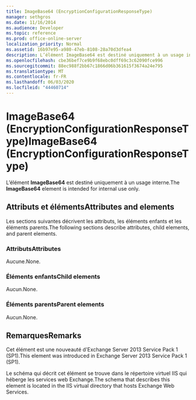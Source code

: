 ```yaml
---
title: ImageBase64 (EncryptionConfigurationResponseType)
manager: sethgros
ms.date: 11/16/2014
ms.audience: Developer
ms.topic: reference
ms.prod: office-online-server
localization_priority: Normal
ms.assetid: 16b97e95-a980-47eb-8108-28a70d3dfea4
description: L’élément ImageBase64 est destiné uniquement à un usage interne.
ms.openlocfilehash: cbe36bef7ce9b9f68ebc0dff69c3c62090fce996
ms.sourcegitcommit: 88ec988f2bb67c1866d06b361615f3674a24e795
ms.translationtype: MT
ms.contentlocale: fr-FR
ms.lasthandoff: 06/03/2020
ms.locfileid: "44460714"
---
```

# <a name="imagebase64-encryptionconfigurationresponsetype"></a><span data-ttu-id="a60af-103">ImageBase64 (EncryptionConfigurationResponseType)</span><span class="sxs-lookup"><span data-stu-id="a60af-103">ImageBase64 (EncryptionConfigurationResponseType)</span></span>

<span data-ttu-id="a60af-104">L’élément **ImageBase64** est destiné uniquement à un usage interne.</span><span class="sxs-lookup"><span data-stu-id="a60af-104">The **ImageBase64** element is intended for internal use only.</span></span> 

## <a name="attributes-and-elements"></a><span data-ttu-id="a60af-105">Attributs et éléments</span><span class="sxs-lookup"><span data-stu-id="a60af-105">Attributes and elements</span></span>

<span data-ttu-id="a60af-106">Les sections suivantes décrivent les attributs, les éléments enfants et les éléments parents.</span><span class="sxs-lookup"><span data-stu-id="a60af-106">The following sections describe attributes, child elements, and parent elements.</span></span>
  
### <a name="attributes"></a><span data-ttu-id="a60af-107">Attributs</span><span class="sxs-lookup"><span data-stu-id="a60af-107">Attributes</span></span>

<span data-ttu-id="a60af-108">Aucune.</span><span class="sxs-lookup"><span data-stu-id="a60af-108">None.</span></span>
  
### <a name="child-elements"></a><span data-ttu-id="a60af-109">Éléments enfants</span><span class="sxs-lookup"><span data-stu-id="a60af-109">Child elements</span></span>

<span data-ttu-id="a60af-110">Aucun.</span><span class="sxs-lookup"><span data-stu-id="a60af-110">None.</span></span>
  
### <a name="parent-elements"></a><span data-ttu-id="a60af-111">Éléments parents</span><span class="sxs-lookup"><span data-stu-id="a60af-111">Parent elements</span></span>

<span data-ttu-id="a60af-112">Aucun.</span><span class="sxs-lookup"><span data-stu-id="a60af-112">None.</span></span>
  
## <a name="remarks"></a><span data-ttu-id="a60af-113">Remarques</span><span class="sxs-lookup"><span data-stu-id="a60af-113">Remarks</span></span>

<span data-ttu-id="a60af-114">Cet élément est une nouveauté d'Exchange Server 2013 Service Pack 1 (SP1).</span><span class="sxs-lookup"><span data-stu-id="a60af-114">This element was introduced in Exchange Server 2013 Service Pack 1 (SP1).</span></span>
  
<span data-ttu-id="a60af-115">Le schéma qui décrit cet élément se trouve dans le répertoire virtuel IIS qui héberge les services web Exchange.</span><span class="sxs-lookup"><span data-stu-id="a60af-115">The schema that describes this element is located in the IIS virtual directory that hosts Exchange Web Services.</span></span>
  


